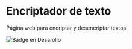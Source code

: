 <h1>Encriptador de texto</h1>

Página web para encriptar y desencriptar textos


![Badge en Desarollo](https://img.shields.io/badge/STATUS-EN%20DESAROLLO-green)
